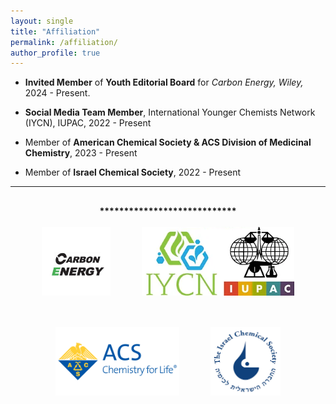 ```yaml
---
layout: single
title: "Affiliation"
permalink: /affiliation/
author_profile: true
---
```


- **Invited Member** of **Youth Editorial Board** for _Carbon Energy, Wiley,_ 2024 - Present.

- **Social Media Team Member**, International Younger Chemists Network (IYCN), IUPAC, 2022 - Present

- Member of **American Chemical Society & ACS Division of Medicinal Chemistry**, 2023 - Present

- Member of **Israel Chemical Society**, 2022 - Present

<hr>

<div style="text-align: center; margin-top: 30px;">
  <strong>****************************</strong><br><br>
  <div style="display: flex; justify-content: center; align-items: center; gap: 50px; flex-wrap: wrap;">
    <img src="/images/Carbon Energy.jpg" alt="Carbon Energy" style="height: 110px;">
    <img src="/images/IYCN copy.tiff" alt="IYCN" style="height: 110px;">
    <img src="/images/ACS Logo.png" alt="ACS Logo" style="height: 110px;">
    <img src="/images/ICS Logo.png" alt="ICS Logo" style="height: 110px;">
  </div>
</div>
